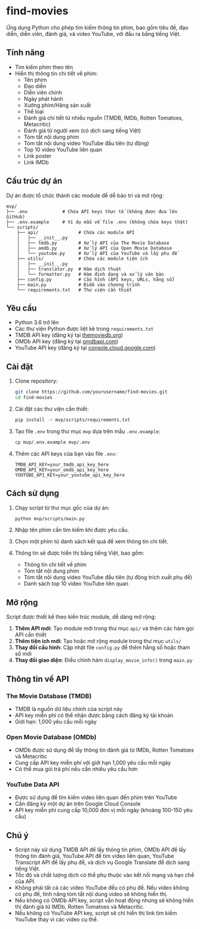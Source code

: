 # find-movies

Ứng dụng Python cho phép tìm kiếm thông tin phim, bao gồm tiêu đề, đạo diễn, diễn viên, đánh giá, và video YouTube, với đầu ra bằng tiếng Việt.

## Tính năng

- Tìm kiếm phim theo tên
- Hiển thị thông tin chi tiết về phim:
  - Tên phim
  - Đạo diễn
  - Diễn viên chính
  - Ngày phát hành
  - Xưởng phim/Hãng sản xuất
  - Thể loại
  - Đánh giá chi tiết từ nhiều nguồn (TMDB, IMDb, Rotten Tomatoes, Metacritic)
  - Đánh giá từ người xem (có dịch sang tiếng Việt)
  - Tóm tắt nội dung phim
  - Tóm tắt nội dung video YouTube đầu tiên (tự động)
  - Top 10 video YouTube liên quan
  - Link poster
  - Link IMDb

## Cấu trúc dự án

Dự án được tổ chức thành các module để dễ bảo trì và mở rộng:

```
mvp/
├── .env             # Chứa API keys thực tế (không được đưa lên GitHub)
├── .env.example     # Ví dụ mẫu về file .env (không chứa keys thật)
└── scripts/
    ├── api/               # Chứa các module API 
    │   ├── __init__.py
    │   ├── tmdb.py        # Xử lý API của The Movie Database
    │   ├── omdb.py        # Xử lý API của Open Movie Database
    │   └── youtube.py     # Xử lý API của YouTube và lấy phụ đề
    ├── utils/             # Chứa các module tiện ích
    │   ├── __init__.py
    │   ├── translator.py  # Hàm dịch thuật
    │   └── formatter.py   # Hàm định dạng và xử lý văn bản
    ├── config.py          # Cấu hình (API keys, URLs, hằng số)
    ├── main.py            # Điểm vào chương trình
    └── requirements.txt   # Thư viện cần thiết
```

## Yêu cầu

- Python 3.6 trở lên
- Các thư viện Python được liệt kê trong `requirements.txt`
- TMDB API key (đăng ký tại [themoviedb.org](https://www.themoviedb.org/settings/api))
- OMDb API key (đăng ký tại [omdbapi.com](https://www.omdbapi.com/apikey.aspx))
- YouTube API key (đăng ký tại [console.cloud.google.com](https://console.cloud.google.com/apis/library/youtube.googleapis.com))

## Cài đặt

1. Clone repository:
   ```bash
   git clone https://github.com/yourusername/find-movies.git
   cd find-movies
   ```

2. Cài đặt các thư viện cần thiết:
   ```bash
   pip install -r mvp/scripts/requirements.txt
   ```

3. Tạo file `.env` trong thư mục `mvp` dựa trên mẫu `.env.example`:
   ```bash
   cp mvp/.env.example mvp/.env
   ```

4. Thêm các API keys của bạn vào file `.env`:
   ```
   TMDB_API_KEY=your_tmdb_api_key_here
   OMDB_API_KEY=your_omdb_api_key_here
   YOUTUBE_API_KEY=your_youtube_api_key_here
   ```

## Cách sử dụng

1. Chạy script từ thư mục gốc của dự án:
   ```bash
   python mvp/scripts/main.py
   ```

2. Nhập tên phim cần tìm kiếm khi được yêu cầu.

3. Chọn một phim từ danh sách kết quả để xem thông tin chi tiết.

4. Thông tin sẽ được hiển thị bằng tiếng Việt, bao gồm:
   - Thông tin chi tiết về phim
   - Tóm tắt nội dung phim
   - Tóm tắt nội dung video YouTube đầu tiên (tự động trích xuất phụ đề)
   - Danh sách top 10 video YouTube liên quan

## Mở rộng

Script được thiết kế theo kiến trúc module, dễ dàng mở rộng:

1. **Thêm API mới**: Tạo module mới trong thư mục `api/` và thêm các hàm gọi API cần thiết
2. **Thêm tiện ích mới**: Tạo hoặc mở rộng module trong thư mục `utils/`
3. **Thay đổi cấu hình**: Cập nhật file `config.py` để thêm hằng số hoặc tham số mới
4. **Thay đổi giao diện**: Điều chỉnh hàm `display_movie_info()` trong `main.py`

## Thông tin về API

### The Movie Database (TMDB)
- TMDB là nguồn dữ liệu chính của script này
- API key miễn phí có thể nhận được bằng cách đăng ký tài khoản
- Giới hạn: 1,000 yêu cầu mỗi ngày

### Open Movie Database (OMDb)
- OMDb được sử dụng để lấy thông tin đánh giá từ IMDb, Rotten Tomatoes và Metacritic
- Cung cấp API key miễn phí với giới hạn 1,000 yêu cầu mỗi ngày
- Có thể mua gói trả phí nếu cần nhiều yêu cầu hơn

### YouTube Data API
- Được sử dụng để tìm kiếm video liên quan đến phim trên YouTube
- Cần đăng ký một dự án trên Google Cloud Console
- API key miễn phí cung cấp 10,000 đơn vị mỗi ngày (khoảng 100-150 yêu cầu)

## Chú ý

- Script này sử dụng TMDB API để lấy thông tin phim, OMDb API để lấy thông tin đánh giá, YouTube API để tìm video liên quan, YouTube Transcript API để lấy phụ đề, và dịch vụ Google Translate để dịch sang tiếng Việt.
- Tốc độ và chất lượng dịch có thể phụ thuộc vào kết nối mạng và hạn chế của API.
- Không phải tất cả các video YouTube đều có phụ đề. Nếu video không có phụ đề, tính năng tóm tắt nội dung video sẽ không hiển thị.
- Nếu không có OMDb API key, script vẫn hoạt động nhưng sẽ không hiển thị đánh giá từ IMDb, Rotten Tomatoes và Metacritic.
- Nếu không có YouTube API key, script sẽ chỉ hiển thị link tìm kiếm YouTube thay vì các video cụ thể.
